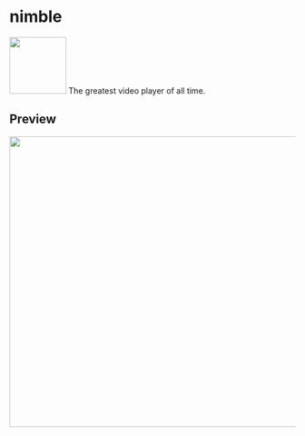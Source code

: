 # nimble
<img src="https://github.com/LearnModu/nimble/blob/main/static/nimble2.png?raw=true" width="100px" height="100px" />
The greatest video player of all time.
<br>

## Preview
<img src="https://github.com/user-attachments/assets/2ee37a89-689a-4028-ba44-c106f390c081" width="512px" />
<br>
